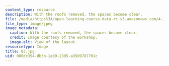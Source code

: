```yaml
---
content_type: resource
description: With the roofs removed, the spaces become clear.
file: /media/https%3A/open-learning-course-data-rc.s3.amazonaws.com/4-170-ecuador-workshop-fall-2006/000dc354db3b1a092395a3509787701c_03.jpg
file_type: image/jpeg
image_metadata:
  caption: With the roofs removed, the spaces become clear.
  credit: Image courtesy of the workshop.
  image-alt: View of the layout.
resourcetype: Image
title: 03.jpg
uid: 000dc354-db3b-1a09-2395-a3509787701c
---
```

